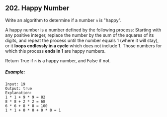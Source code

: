 ## 202. Happy Number
Write an algorithm to determine if a number ```n``` is "happy".

A happy number is a number defined by the following process: Starting with any positive integer, replace the number by the sum of the squares of its digits, and repeat the process until the number equals 1 (where it will stay), or it **loops endlessly in a cycle** which does not include 1. Those numbers for which this process **ends in 1** are happy numbers.

Return True if ```n``` is a happy number, and False if not.

##### Example:
```
Input: 19
Output: true
Explanation:
1 * 1 + 9 * 9 = 82
8 * 8 + 2 * 2 = 68
6 * 6 + 8 * 8 = 100
1 * 1 + 0 * 0 + 0 * 0 = 1
```